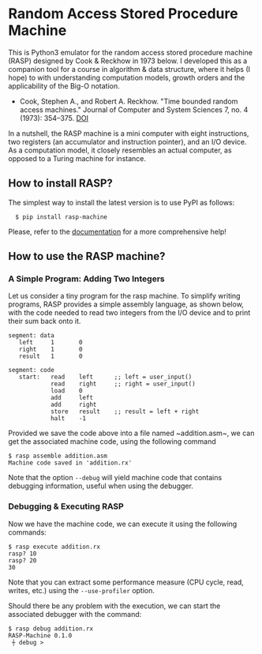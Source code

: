 # Random Access Stored Procedure Machine


This is Python3 emulator for the random access stored procedure
machine (RASP) designed by Cook & Reckhow in 1973 below. I
developed this as a companion tool for a course in algorithm & data
structure, where it helps (I hope) to with understanding computation
models, growth orders and the applicability of the Big-O notation.

* Cook, Stephen A., and Robert A. Reckhow. "Time bounded random access
  machines." Journal of Computer and System Sciences 7, no. 4 (1973):
  354&ndash;375. [DOI](https://doi.org/10.1016/S0022-0000(73)80029-7)

In a nutshell, the RASP machine is a mini computer with eight
instructions, two registers (an accumulator and instruction pointer),
and an I/O device. As a computation model, it closely resembles an
actual computer, as opposed to a Turing machine for instance.

## How to install RASP?

The simplest way to install the latest version is to use PyPI as
follows:

```shell
  $ pip install rasp-machine
```

Please, refer to the [documentation](https://fchauvel.github.io/rasp-machine)
for a more comprehensive help!

## How to use the RASP machine?

### A Simple Program: Adding Two Integers

Let us consider a tiny program for the rasp machine. To simplify
writing programs, RASP provides a simple assembly language, as shown
below, with the code needed to read two integers from the I/O device
and to print their sum back onto it.

```
segment: data
   left     1       0
   right    1       0
   result   1       0

segment: code
   start:   read    left      ;; left = user_input()
            read    right     ;; right = user_input()
            load    0
            add     left
            add     right
            store   result    ;; result = left + right
            halt    -1
```

Provided we save the code above into a file named ~addition.asm~, we
can get the associated machine code, using the following command
```shell-session
$ rasp assemble addition.asm
Machine code saved in 'addition.rx'
```

Note that the option `--debug` will yield machine code that contains
debugging information, useful when using the debugger.

### Debugging & Executing RASP

Now we have the machine code, we can execute it using the following commands:

```shell-session
$ rasp execute addition.rx
rasp? 10
rasp? 20
30
```

Note that you can extract some performance measure (CPU cycle, read,
writes, etc.) using the `--use-profiler` option.

Should there be any problem with the execution, we can start the
associated debugger with the command:
```shell-session
$ rasp debug addition.rx
RASP-Machine 0.1.0
 ┼ debug >
```

